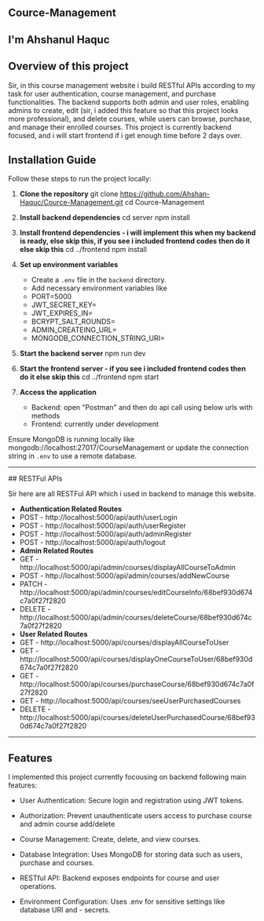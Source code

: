 ﻿## Cource-Management <br>
## I'm Ahshanul Haquc
## Overview of this project

Sir, in this course management website i build RESTful APIs according to my task for user authentication, course management, and purchase functionalities. The backend supports both admin and user roles, enabling admins to create, edit (sir, i added this feature so that this project looks more professional), and delete courses, while users can browse, purchase, and manage their enrolled courses. This project is currently backend focused, and i will start frontend if i get enough time before 2 days over.

## Installation Guide

Follow these steps to run the project locally:

1. **Clone the repository**
    git clone https://github.com/Ahshan-Haquc/Cource-Management.git
    cd Cource-Management

2. **Install backend dependencies**
    cd server
    npm install

3. **Install frontend dependencies - i will implement this when my backend is ready, else skip this, if you see i included frontend codes then do it else skip this**
    cd ../frontend
    npm install

4. **Set up environment variables**
    - Create a `.env` file in the `backend` directory.
    - Add necessary environment variables like
    - PORT=5000
    - JWT_SECRET_KEY=
    - JWT_EXPIRES_IN=
    - BCRYPT_SALT_ROUNDS=
    - ADMIN_CREATEING_URL=
    - MONGODB_CONNECTION_STRING_URI=


5. **Start the backend server**
    npm run dev

6. **Start the frontend server - if you see i included frontend codes then do it else skip this**
    cd ../frontend
    npm start

7. **Access the application**
    - Backend: open "Postman" and then do api call using below urls with methods
    - Frontend: currently under development

Ensure MongoDB is running locally like mongodb://localhost:27017/CourseManagement or update the connection string in `.env` to use a remote database.

<hr>
## RESTFul APIs

Sir here are all RESTFul API which i used in backend to manage this website.
<ul>
    <li><b>Authentication Related Routes</b></li>
    <li>POST - http://localhost:5000/api/auth/userLogin</li>
    <li>POST - http://localhost:5000/api/auth/userRegister</li>
    <li>POST - http://localhost:5000/api/auth/adminRegister</li>
    <li>POST - http://localhost:5000/api/auth/logout</li>
    <li><b>Admin Related Routes</b></li>
    <li>GET - http://localhost:5000/api/admin/courses/displayAllCourseToAdmin</li>
    <li>POST - http://localhost:5000/api/admin/courses/addNewCourse</li>
    <li>PATCH - http://localhost:5000/api/admin/courses/editCourseInfo/68bef930d674c7a0f27f2820</li>
    <li>DELETE - http://localhost:5000/api/admin/courses/deleteCourse/68bef930d674c7a0f27f2820</li>
    <li><b>User Related Routes</b></li>
    <li>GET - http://localhost:5000/api/courses/displayAllCourseToUser</li>
    <li>GET - http://localhost:5000/api/courses/displayOneCourseToUser/68bef930d674c7a0f27f2820</li>
    <li>GET - http://localhost:5000/api/courses/purchaseCourse/68bef930d674c7a0f27f2820</li> <!-- click any item for purchese -->
    <li>GET - http://localhost:5000/api/courses/seeUserPurchasedCourses</li>
    <li>DELETE - http://localhost:5000/api/courses/deleteUserPurchasedCourse/68bef930d674c7a0f27f2820</li>
</ul>
<hr>

## Features

I implemented this project currently focousing on backend following main features:

 - User Authentication: Secure login and registration using JWT tokens.
 - Authorization: Prevent unauthenticate users access to purchase course and admin course add/delete
 - Course Management: Create, delete, and view courses.
 - Database Integration: Uses MongoDB for storing data such as users, purchase and courses.
 - RESTful API: Backend exposes endpoints for course and user operations.

 - Environment Configuration: Uses .env for sensitive settings like database URI and  - secrets.
